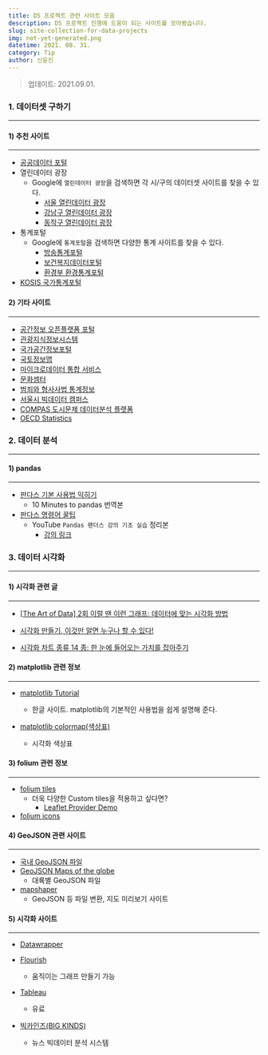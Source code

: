```yaml
---
title: DS 프로젝트 관련 사이트 모음
description: DS 프로젝트 진행에 도움이 되는 사이트를 모아봤습니다.
slug: site-collection-for-data-projects
img: not-yet-generated.png
datetime: 2021. 08. 31.
category: Tip
author: 신윤진
---
```




> 업데이트: 2021.09.01.





### 1. 데이터셋 구하기

---

#### 1) 추천 사이트

---

- [공공데이터 포털](https://www.data.go.kr/)
- 열린데이터 광장
  - Google에 `열린데이터 광장`을 검색하면 각 시/구의 데이터셋 사이트를 찾을 수 있다.
    - [서울 열린데이터 광장](https://data.seoul.go.kr/)
    - [강남구 열린데이터 광장](https://data.gangnam.go.kr/)
    - [동작구 열린데이터 광장](https://data.dongjak.go.kr/)
- 통계포털
  - Google에 `통계포털`을 검색하면 다양한 통계 사이트를 찾을 수 있다.
    - [방송통계포털](https://www.mediastat.or.kr/main.html)
    - [보건복지데이터포털](https://data.kihasa.re.kr/)
    - [환경부 환경통계포털](http://stat.me.go.kr/nesis/index.jsp)
- [KOSIS 국가통계포털](https://kosis.kr/index/index.do)





#### 2) 기타 사이트

---

- [공간정보 오픈플랫폼 포털](https://www.vworld.kr/v4po_main.do)
- [관광지식정보시스템](https://know.tour.go.kr/)
- [국가공간정보포털](http://www.nsdi.go.kr/lxportal/?menuno=2679)
- [국토정보맵](http://map.ngii.go.kr/ms/map/NlipMap.do?tabGb=statsMap)
- [마이크로데이터 통합 서비스]()
- [문화셈터](http://stat.mcst.go.kr/mcst/WebPortal/public/main/main.html)
- [범죄와 형사사법 통계정보](https://mdis.kostat.go.kr/infoData/subjectData.do?curMenuNo=UI_POR_P9009)
- [서울시 빅데이터 캠퍼스](https://bigdata.seoul.go.kr/cnts.do?r_id=P212)
- [COMPAS 도시문제 데이터분석 플랫폼](https://compas.lh.or.kr/)
- [OECD Statistics](https://stats.oecd.org/)





### 2. 데이터 분석

---

#### 1) pandas

---

- [판다스 기본 사용법 익히기](https://dandyrilla.github.io/2017-08-12/pandas-10min/)
  - 10 Minutes to pandas 번역본
- [판다스 명령어 꿀팁](https://github.com/minsuk-heo/pandas/blob/master/%ED%8C%AC%EB%8D%94%EC%8A%A4_%EB%AA%85%EB%A0%B9%EC%96%B4_%EA%BF%80%ED%8C%81.ipynb)
  - YouTube `Pandas 팬더스 강의 기초 실습` 정리본
    - [강의 링크](https://www.youtube.com/playlist?list=PLVNY1HnUlO26Igldy2Q6Nb2LZbpQWTyle)





### 3. 데이터 시각화

---

#### 1) 시각화 관련 글

---

- [[The Art of Data] 2회 이럴 땐 이런 그래프: 데이터에 맞는 시각화 방법](https://www.cognitumlab.com/single-post/2017/10/08/The-Art-of-Data-2%ED%9A%8C-%EC%9D%B4%EB%9F%B4-%EB%95%90-%EC%9D%B4%EB%9F%B0-%EA%B7%B8%EB%9E%98%ED%94%84-%EB%8D%B0%EC%9D%B4%ED%84%B0%EC%97%90-%EB%A7%9E%EB%8A%94-%EC%8B%9C%EA%B0%81%ED%99%94-%EB%B0%A9%EB%B2%95)

- [시각화 만들기, 이것만 알면 누구나 할 수 있다!](https://newsjel.ly/archives/newsjelly-report/visualization-report/8370)
- [시각화 차트 종류 14 종: 한 눈에 들어오는 가치를 잡아주기](https://www.finereport.com/kr/%EC%B0%A8%ED%8A%B8-%EC%A2%85%EB%A5%98-14-%EC%A2%85-%EC%95%8C%EC%95%84%EB%B3%B4%EA%B8%B0/)





#### 2) matplotlib 관련 정보

---

- [matplotlib Tutorial](https://codetorial.net/matplotlib/index.html)
  - 한글 사이트. matplotlib의 기본적인 사용법을 쉽게 설명해 준다.

- [matplotlib colormap(색상표)](https://codetorial.net/matplotlib/set_colormap.html)
  - 시각화 색상표





#### 3) folium 관련 정보

---

- [folium tiles](https://nbviewer.jupyter.org/github/python-visualization/folium/blob/master/examples/TilesExample.ipynb)
  - 더욱 다양한 Custom tiles을 적용하고 싶다면?
    - [Leaflet Provider Demo](https://leaflet-extras.github.io/leaflet-providers/preview/)  
- [folium icons](https://getbootstrap.com/docs/3.3/components/#glyphicons-glyph)





#### 4) GeoJSON 관련 사이트

---

- [국내 GeoJSON 파일](https://github.com/southkorea/southkorea-maps/tree/master/kostat)
- [GeoJSON Maps of the globe](https://geojson-maps.ash.ms/)
  - 대륙별 GeoJSON 파일
- [mapshaper](https://mapshaper.org/)
  - GeoJSON 등 파일 변환, 지도 미리보기 사이트





#### 5) 시각화 사이트

---

- [Datawrapper](https://www.datawrapper.de/)
- [Flourish](https://app.flourish.studio/login?redirect=true)
  - 움직이는 그래프 만들기 가능
- [Tableau](https://www.tableau.com/)
  - 유료





- [빅카인즈(BIG KINDS)](https://www.bigkinds.or.kr/)
  - 뉴스 빅데이터 분석 시스템





